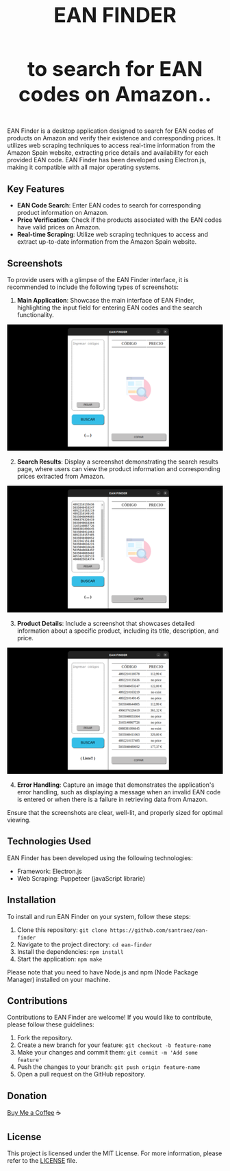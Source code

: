 <div align="center">
  <h1 style="font-size: 48px;">EAN FINDER</h1>
  <h3 style="font-size: 48px;">to search for EAN codes on Amazon..</h3>
</div>

EAN Finder is a desktop application designed to search for EAN codes of products on Amazon and verify their existence and corresponding prices. It utilizes web scraping techniques to access real-time information from the Amazon Spain website, extracting price details and availability for each provided EAN code. EAN Finder has been developed using Electron.js, making it compatible with all major operating systems.

## Key Features

- **EAN Code Search**: Enter EAN codes to search for corresponding product information on Amazon.
- **Price Verification**: Check if the products associated with the EAN codes have valid prices on Amazon.
- **Real-time Scraping**: Utilize web scraping techniques to access and extract up-to-date information from the Amazon Spain website.

## Screenshots

To provide users with a glimpse of the EAN Finder interface, it is recommended to include the following types of screenshots:

1. **Main Application**: Showcase the main interface of EAN Finder, highlighting the input field for entering EAN codes and the search functionality.

![EAN Finder Logo](https://raw.githubusercontent.com/santraez/ean-finder/main/assets/init.png)

2. **Search Results**: Display a screenshot demonstrating the search results page, where users can view the product information and corresponding prices extracted from Amazon.

![EAN Finder Search](https://raw.githubusercontent.com/santraez/ean-finder/main/assets/paste.png)

3. **Product Details**: Include a screenshot that showcases detailed information about a specific product, including its title, description, and price.

![EAN Finder Results](https://raw.githubusercontent.com/santraez/ean-finder/main/assets/result.png)

4. **Error Handling**: Capture an image that demonstrates the application's error handling, such as displaying a message when an invalid EAN code is entered or when there is a failure in retrieving data from Amazon.

Ensure that the screenshots are clear, well-lit, and properly sized for optimal viewing.

## Technologies Used

EAN Finder has been developed using the following technologies:

- Framework: Electron.js
- Web Scraping: Puppeteer (javaScript librarie)

## Installation

To install and run EAN Finder on your system, follow these steps:

1. Clone this repository: `git clone https://github.com/santraez/ean-finder`
2. Navigate to the project directory: `cd ean-finder`
3. Install the dependencies: `npm install`
4. Start the application: `npm make`

Please note that you need to have Node.js and npm (Node Package Manager) installed on your machine.

## Contributions

Contributions to EAN Finder are welcome! If you would like to contribute, please follow these guidelines:

1. Fork the repository.
2. Create a new branch for your feature: `git checkout -b feature-name`
3. Make your changes and commit them: `git commit -m 'Add some feature'`
4. Push the changes to your branch: `git push origin feature-name`
5. Open a pull request on the GitHub repository.

## Donation

[Buy Me a Coffee](https://bmc.link/santraez) ☕ 

## License

This project is licensed under the MIT License. For more information, please refer to the [LICENSE](https://github.com/santraez/ean-finder/blob/main/LICENSE) file.
